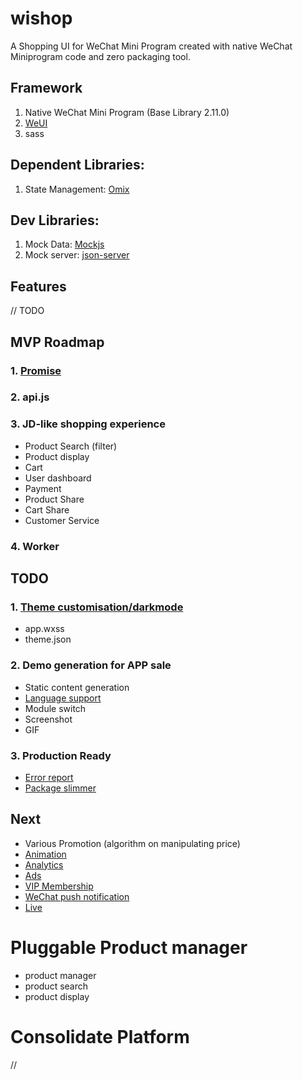 # wishop

A Shopping UI for WeChat Mini Program
created with native WeChat Miniprogram code and zero packaging tool.

## Framework

1. Native WeChat Mini Program (Base Library 2.11.0)
2. [WeUI](https://developers.weixin.qq.com/miniprogram/dev/extended/weui/)
3. sass

## Dependent Libraries:

1. State Management: [Omix](https://github.com/Tencent/omi/tree/master/packages/omix)

## Dev Libraries:

1. Mock Data: [Mockjs](https://github.com/nuysoft/Mock)
2. Mock server: [json-server](https://github.com/typicode/json-server)

## Features
// TODO

## MVP Roadmap

### 1. [Promise](https://developers.weixin.qq.com/miniprogram/dev/extended/utils/api-promise.html)
### 2. api.js
### 3. JD-like shopping experience
- Product Search (filter)
- Product display
- Cart
- User dashboard
- Payment
- Product Share
- Cart Share
- Customer Service
### 4. Worker

## TODO

### 1. [Theme customisation/darkmode](https://developers.weixin.qq.com/miniprogram/dev/framework/ability/darkmode.html#%E5%8F%98%E9%87%8F%E9%85%8D%E7%BD%AE%E6%96%87%E4%BB%B6-theme-json)

- app.wxss
- theme.json

### 2. Demo generation for APP sale

- Static content generation
- [Language support](https://developers.weixin.qq.com/miniprogram/dev/extended/utils/miniprogram-i18n/quickstart.html)
- Module switch
- Screenshot
- GIF

### 3. Production Ready
- [Error report](https://developers.weixin.qq.com/miniprogram/dev/framework/realtimelog/)
- [Package slimmer](https://github.com/wechat-miniprogram/miniprogram-slim)

## Next
- Various Promotion (algorithm on manipulating price)
- [Animation](https://developers.weixin.qq.com/miniprogram/dev/extended/utils/lottie.html)
- [Analytics](https://developers.weixin.qq.com/miniprogram/dev/framework/open-ability/data-analysis.html)
- [Ads](https://wximg.qq.com/wxp/pdftool/get.html?post_id=851)
- [VIP Membership](https://developers.weixin.qq.com/miniprogram/dev/framework/open-ability/card/card.html)
- [WeChat push notification](https://developers.weixin.qq.com/miniprogram/dev/framework/open-ability/subscribe-message.html)
- [Live](https://developers.weixin.qq.com/miniprogram/dev/framework/liveplayer/live-player-plugin.html)

# Pluggable Product manager
- product manager
- product search
- product display

# Consolidate Platform
//